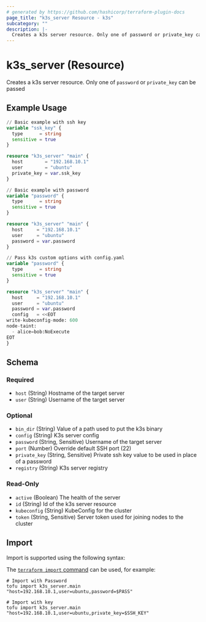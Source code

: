 ```yaml
---
# generated by https://github.com/hashicorp/terraform-plugin-docs
page_title: "k3s_server Resource - k3s"
subcategory: ""
description: |-
  Creates a k3s server resource. Only one of password or private_key can be passed
---
```


# k3s_server (Resource)

Creates a k3s server resource. Only one of `password` or `private_key` can be passed

## Example Usage

```terraform
// Basic example with ssh key
variable "ssk_key" {
  type      = string
  sensitive = true
}

resource "k3s_server" "main" {
  host        = "192.168.10.1"
  user        = "ubuntu"
  private_key = var.ssk_key
}

// Basic example with password
variable "password" {
  type      = string
  sensitive = true
}

resource "k3s_server" "main" {
  host     = "192.168.10.1"
  user     = "ubuntu"
  password = var.password
}

// Pass k3s custom options with config.yaml
variable "password" {
  type      = string
  sensitive = true
}

resource "k3s_server" "main" {
  host     = "192.168.10.1"
  user     = "ubuntu"
  password = var.password
  config   = <<EOT
write-kubeconfig-mode: 600
node-taint:
  - alice=bob:NoExecute
EOT
}
```

<!-- schema generated by tfplugindocs -->
## Schema

### Required

- `host` (String) Hostname of the target server
- `user` (String) Username of the target server

### Optional

- `bin_dir` (String) Value of a path used to put the k3s binary
- `config` (String) K3s server config
- `password` (String, Sensitive) Username of the target server
- `port` (Number) Override default SSH port (22)
- `private_key` (String, Sensitive) Private ssh key value to be used in place of a password
- `registry` (String) K3s server registry

### Read-Only

- `active` (Boolean) The health of the server
- `id` (String) Id of the k3s server resource
- `kubeconfig` (String) KubeConfig for the cluster
- `token` (String, Sensitive) Server token used for joining nodes to the cluster

## Import

Import is supported using the following syntax:

The [`terraform import` command](https://developer.hashicorp.com/terraform/cli/commands/import) can be used, for example:

```shell
# Import with Password
tofu import k3s_server.main "host=192.168.10.1,user=ubuntu,password=$PASS"

# Import with key
tofu import k3s_server.main "host=192.168.10.1,user=ubuntu,private_key=$SSH_KEY"
```
